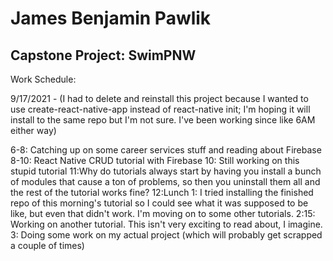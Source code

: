 # James Benjamin Pawlik
## Capstone Project: SwimPNW

Work Schedule:

9/17/2021 - (I had to delete and reinstall this project because I wanted to use create-react-native-app instead of react-native init; I'm hoping it will install to the same repo but I'm not sure. I've been working since like 6AM either way)

6-8: Catching up on some career services stuff and reading about Firebase
8-10: React Native CRUD tutorial with Firebase
10: Still working on this stupid tutorial
11:Why do tutorials always start by having you install a bunch of modules that cause a ton of problems, so then you uninstall them all and the rest of the tutorial works fine?
12:Lunch
1: I tried installing the finished repo of this morning's tutorial so I could see what it was supposed to be like, but even that didn't work. I'm moving on to some other tutorials.
2:15: Working on another tutorial. This isn't very exciting to read about, I imagine.
3: Doing some work on my actual project (which will probably get scrapped a couple of times)